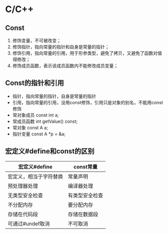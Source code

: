# C/C++
## Const
1. 修饰变量，不可被改变；
2. 修饰指针，指向常量的指针和自身是常量的指针；
3. 修饰引用，指向常量的引用，用于形参类型，避免了拷贝，又避免了函数对值得修改；
4. 修饰成员函数，表示该成员函数内不能修改成员变量；
## Const的指针和引用
* 指针，指向常量的指针，自身是常量的指针
* 引用，指向常量的引用，没用const修饰，引用只是对象的别名，不能用const修饰
* 常对象成员 const int a;
* 常成员函数 int getValue() const;
* 常对象 const A a;
* 指针变量 const A *p = &a;
## 宏定义#define和const的区别
| 宏定义#define     | const常量 |
| ----------- | ----------- |
| 宏定义，相当于字符替换      | 常量声明       |
| 预处理器处理   | 编译器处理        |
| 无类型安全检查   | 有类型安全检查        |
| 不分配内存   | 要分配内存        |
| 存储在代码段   | 存储在数据段        |
| 可通过#undef取消   | 不可取消        |

